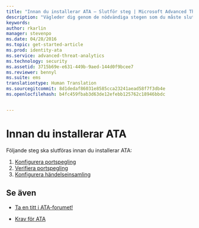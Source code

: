 ```yaml
---
title: "Innan du installerar ATA – Slutför steg | Microsoft Advanced Threat Analytics"
description: "Vägleder dig genom de nödvändiga stegen som du måste slutföra före ATA-distribution."
keywords: 
author: rkarlin
manager: stevenpo
ms.date: 04/28/2016
ms.topic: get-started-article
ms.prod: identity-ata
ms.service: advanced-threat-analytics
ms.technology: security
ms.assetid: 3715b69e-e631-449b-9aed-144d0f9bcee7
ms.reviewer: bennyl
ms.suite: ems
translationtype: Human Translation
ms.sourcegitcommit: 8d1dedaf86031e8585cca23241aead58f7f3db4e
ms.openlocfilehash: b4fc459fbab3d63de12efebb125762c18946bbdc


---
```


# Innan du installerar ATA

Följande steg ska slutföras innan du installerar ATA:

1. [Konfigurera portspegling](configure-port-mirroring.md)
2. [Verifiera portspegling](validate-port-mirroring.md)
3. [Konfigurera händelseinsamling](configure-event-collection.md)



## Se även

- [Ta en titt i ATA-forumet!](https://social.technet.microsoft.com/Forums/security/home?forum=mata)

- [Krav för ATA](/advanced-threat-analytics/plan-design/ata-prerequisites)




<!--HONumber=Jun16_HO4-->


